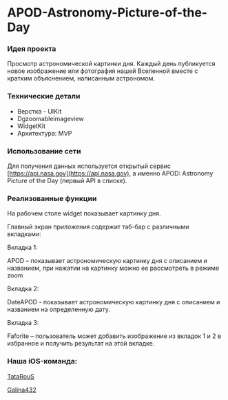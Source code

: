 # APOD-Astronomy-Picture-of-the-Day

### Идея проекта

Просмотр астрономической картинки дня. Каждый день публикуется новое изображение или фотография нашей Вселенной вместе с кратким объяснением, написанным астрономом.


### Технические детали

* Верстка - UIKit 
* Dgzoomableimageview
* WidgetKit
* Архитектура: MVP 


### Использование сети

Для получения данных используется открытый сервис [https://api.nasa.gov](https://api.nasa.gov), а именно APOD: Astronomy Picture of the Day (первый API в списке). 


### Реализованные функции

На рабочем столе widget показывает картинку дня.

Главный экран приложения содержит таб-бар с различными вкладками:

Вкладка 1: 

APOD – показывает астрономическую картинку дня с описанием и названием, при нажатии на картинку можно ее рассмотреть в режиме zoom

Вкладка 2: 

DateAPOD - показывает астрономическую картинку дня с описанием и названием на определенную дату.

Вкладка 3: 

Faforite – пользователь может добавить изображение из вкладок 1 и 2 в избранное и получить результат на этой вкладке.


### Наша iOS-команда:

[TataRouS](https://github.com/TataRouS)

[Galina432](https://github.com/Galina432)
